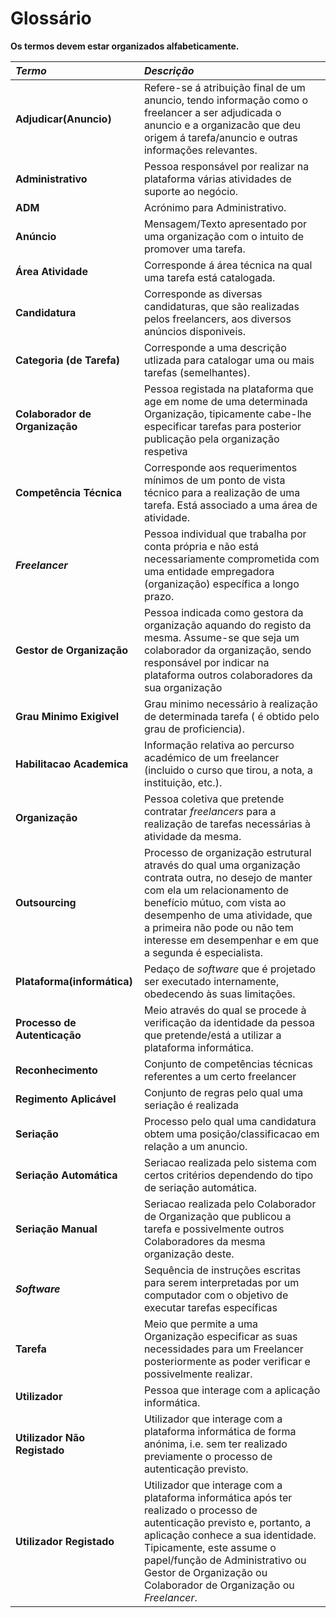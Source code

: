 
# Glossário

**Os termos devem estar organizados alfabeticamente.**

| **_Termo_**                   	| **_Descrição_**                                           |                                       
|:------------------------|:----------------------------------------------------------------|
   |**Adjudicar(Anuncio)** | Refere-se á atribuição final de um anuncio, tendo informação como o freelancer a ser adjudicada o anuncio e a organizacão que deu origem á tarefa/anuncio e outras informações relevantes.
   |  **Administrativo**  | Pessoa responsável por realizar na plataforma várias atividades de suporte ao negócio.| 
  **ADM**  | Acrónimo para Administrativo.||
   |**Anúncio**| Mensagem/Texto apresentado por uma organização com o intuito de promover uma tarefa. 
   |**Área Atividade**| Corresponde á área técnica na qual uma tarefa está catalogada. | 
   |  **Candidatura**  | Corresponde as diversas candidaturas, que são realizadas pelos freelancers, aos diversos anúncios disponiveis.| 
   |  **Categoria (de Tarefa)**  | Corresponde a uma descrição utlizada para catalogar uma ou mais tarefas (semelhantes).| 
   |**Colaborador de Organização**| Pessoa registada na plataforma que age em nome de uma determinada Organização, tipicamente cabe-lhe especificar tarefas para posterior publicação pela organização respetiva| 
   |**Competência Técnica**| Corresponde aos requerimentos mínimos de um ponto de vista técnico para a realização de uma tarefa. Está associado a uma área de atividade. | 
   |  **_Freelancer_**  | Pessoa individual que trabalha por conta própria e não está necessariamente comprometida com uma entidade empregadora (organização) específica a longo prazo.| 
   |**Gestor de Organização**| Pessoa indicada como gestora da organização aquando do registo da mesma. Assume-se que seja um colaborador da organização, sendo responsável por indicar na plataforma outros colaboradores da sua organização| 
   |  **Grau Minimo Exigivel**  | Grau minimo necessário à realização de determinada tarefa ( é obtido pelo grau de proficiencia).| |**Grau Proficiencia**| Grau que representa alguns requerimentos a nivel de conhecimento, competências ou capacidades necessárias para uma competência tecnica. 
   |**Habilitacao Academica**| Informação relativa ao percurso académico de um freelancer (incluido o curso que tirou, a nota, a instituição, etc.). |  
   **Organização**  | Pessoa coletiva que pretende contratar  _freelancers_  para a realização de tarefas necessárias à atividade da mesma.| 
   |**Outsourcing**| Processo de organização estrutural através do qual uma organização contrata outra, no desejo de manter com ela um relacionamento de benefício mútuo, com vista ao desempenho de uma atividade, que a primeira não pode ou não tem interesse em desempenhar e em que a segunda é especialista.| 
   |**Plataforma(informática)**| Pedaço de  _software_  que é projetado ser executado internamente, obedecendo às suas limitações.| 
   |  **Processo de Autenticação**  | Meio através do qual se procede à verificação da identidade da pessoa que pretende/está a utilizar a plataforma informática.| 
   |**Reconhecimento**| Conjunto de competências técnicas referentes a um certo freelancer
   |**Regimento Aplicável**| Conjunto de regras pelo qual uma seriação é realizada
   |**Seriação**| Processo pelo qual uma candidatura obtem uma posição/classificacao em relação a um anuncio. 
   |**Seriação Automática**| Seriacao realizada pelo sistema com certos critérios dependendo do tipo de seriação automática. 
   |**Seriação Manual**| Seriacao realizada pelo Colaborador de Organização que publicou a tarefa e possivelmente outros Colaboradores da mesma organização deste. 
   |**_Software_**| Sequência de instruções escritas para serem interpretadas por um computador com o objetivo de executar tarefas específicas| 
   |**Tarefa**| Meio que permite a uma Organização especificar as suas necessidades para um Freelancer posteriormente as poder verificar e possivelmente realizar. | 
   |  **Utilizador**  | Pessoa que interage com a aplicação informática.| 
   |  **Utilizador Não Registado**  | Utilizador que interage com a plataforma informática de forma anónima, i.e. sem ter realizado previamente o processo de autenticação previsto.| 
   |  **Utilizador Registado**  | Utilizador que interage com a plataforma informática após ter realizado o processo de autenticação previsto e, portanto, a aplicação conhece a sua identidade. Tipicamente, este assume o papel/função de Administrativo ou Gestor de Organização ou Colaborador de Organização ou  _Freelancer_.|